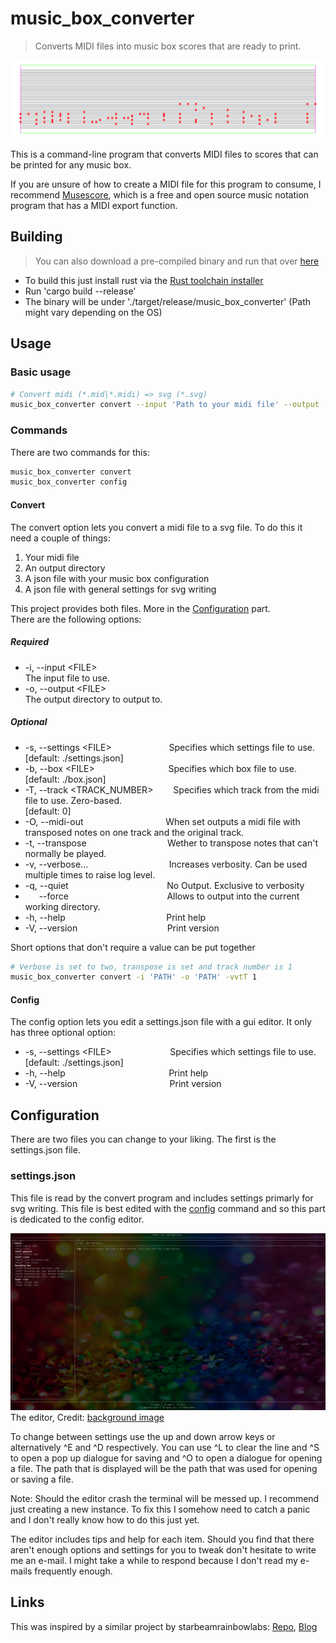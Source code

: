 # music_box_converter
> Converts MIDI files into music box scores that are ready to print.

![images/example_output_svg](/images/example_output.png)

This is a command-line program that converts MIDI files to scores that can be printed for any music box.

If you are unsure of how to create a MIDI file for this program to consume, I recommend [Musescore](https://musescore.org/), which is a free and open source music notation program that has a MIDI export function.

## Building
> You can also download a pre-compiled binary and run that over [here](https://github.com/superjohanna/music_box_converter/releases)

  - To build this just install rust via the [Rust toolchain installer](https://rustup.rs/)
  - Run 'cargo build --release'
  - The binary will be under './target/release/music_box_converter' (Path might vary depending on the OS)


## Usage

### Basic usage

```bash
# Convert midi (*.mid|*.midi) => svg (*.svg)
music_box_converter convert --input 'Path to your midi file' --output 'Path to your output folder'
```
### Commands

There are two commands for this:
```bash
music_box_converter convert
music_box_converter config
```

#### Convert

The convert option lets you convert a midi file to a svg file. To do this it need a couple of things:

 1. Your midi file
 2. An output directory
 3. A json file with your music box configuration
 4. A json file with general settings for svg writing

This project provides both files. More in the [Configuration](#configuration) part.  
There are the following options:

##### Required

  - -i, --input  \<FILE>  
  The input file to use.
  - -o, --output \<FILE>   
  The output directory to output to.

##### Optional

  - -s, --settings \<FILE> &emsp;&emsp;&emsp;&emsp;&emsp;&emsp; 
  Specifies which settings file to use.  
  [default: ./settings.json]
  - -b, --box \<FILE> &emsp;&emsp;&emsp;&emsp; &emsp; &emsp; &emsp;
  Specifies which box file to use.  
  [default: ./box.json]
  - -T, --track \<TRACK_NUMBER>&emsp;&emsp;
  Specifies which track from the midi file to use. Zero-based.  
  [default: 0]
  - -O, --midi-out &emsp; &emsp; &emsp; &emsp; &emsp;&emsp;&emsp;&emsp;When set outputs a midi file with transposed notes on one track and the original track.
  - -t, --transpose &emsp; &emsp; &emsp; &emsp; &emsp; &emsp; &emsp;
  Wether to transpose notes that can't normally be played.
  - -v, --verbose... &emsp; &emsp; &emsp; &emsp; &emsp; &emsp; &emsp;
  Increases verbosity. Can be used multiple times to raise log level.
  - -q, --quiet &emsp; &emsp; &emsp; &emsp; &emsp; &emsp; &emsp;&emsp;&emsp;
  No Output. Exclusive to verbosity
  - &emsp; &nbsp;--force &emsp; &emsp; &emsp; &emsp; &emsp; &emsp; &emsp;&emsp;&emsp;
  Allows to output into the current working directory.
  - -h, --help &emsp; &emsp; &emsp; &emsp; &emsp; &emsp; &emsp; &emsp;&emsp;
  Print help
  - -V, --version &emsp; &emsp; &emsp; &emsp; &emsp; &emsp; &emsp;&emsp;
  Print version

Short options that don't require a value can be put together
```bash
# Verbose is set to two, transpose is set and track number is 1
music_box_converter convert -i 'PATH' -o 'PATH' -vvtT 1
```

#### Config

The config option lets you edit a settings.json file with a gui editor. It only has three optional option:
  
  - -s, --settings \<FILE> &emsp; &emsp; &emsp; &emsp; &emsp;
  Specifies which settings file to use.  
  [default: ./settings.json]
  - -h, --help &emsp; &emsp; &emsp; &emsp; &emsp; &emsp; &emsp; &emsp; &emsp;
  Print help
  - -V, --version &emsp; &emsp; &emsp; &emsp; &emsp; &emsp; &emsp; &emsp;
  Print version

## Configuration

There are two files you can change to your liking. The first is the settings.json file.

### settings.json

This file is read by the convert program and includes settings primarly for svg writing. This file is best edited with the [config](#config) command and so this part is dedicated to the config editor.

![Picture of the editor](/images/editor_gui.png "Credit for the background: Alexander Grey")
The editor, Credit: [background image](https://www.pexels.com/photo/assorted-color-sequins-1191710/)


To change between settings use the up and down arrow keys or alternatively ^E and ^D respectively. You can use ^L to clear the line and ^S to open a pop up dialogue for saving and ^O to open a dialogue for opening a file. The path that is displayed will be the path that was used for opening or saving a file.

Note: Should the editor crash the terminal will be messed up. I recommend just creating a new instance. To fix this I somehow need to catch a panic and I don't really know how to do this just yet.

The editor includes tips and help for each item. Should you find that there aren't enough options and settings for you to tweak don't hesitate to write me an e-mail. I might take a while to respond because I don't read my e-mails frequently enough.



## Links
This was inspired by a similar project by starbeamrainbowlabs:
[Repo](https://git.starbeamrainbowlabs.com/sbrl/MusicBoxConverter/src/branch/main/),
[Blog](https://starbeamrainbowlabs.com/blog/article.php?article=posts%2F469-musicboxconverter.html)
